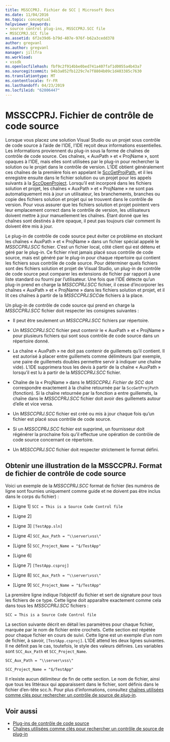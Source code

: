 ```yaml
---
title: MSSCCPRJ. Fichier de SCC | Microsoft Docs
ms.date: 11/04/2016
ms.topic: conceptual
helpviewer_keywords:
- source control plug-ins, MSSCCPRJ.SCC file
- MSSCCPRJ.SCC file
ms.assetid: 6f2e39d6-b79d-407e-976f-b62a3cedd378
author: gregvanl
ms.author: gregvanl
manager: jillfra
ms.workload:
- vssdk
ms.openlocfilehash: fbf9c2f914bbe0bed741a407faf1d0055a4b43a7
ms.sourcegitcommit: 94b3a052fb1229c7e7f8804b09c1d403385c7630
ms.translationtype: MT
ms.contentlocale: fr-FR
ms.lasthandoff: 04/23/2019
ms.locfileid: "62806447"
---
```

# <a name="mssccprjscc-file"></a>MSSCCPRJ. Fichier de contrôle de code source
Lorsque vous placez une solution Visual Studio ou un projet sous contrôle de code source à l’aide de l’IDE, l’IDE reçoit deux informations essentielles. Les informations proviennent du plug-in sous la forme de chaînes de contrôle de code source. Ces chaînes, « AuxPath » et « ProjName », sont opaques à l’IDE, mais elles sont utilisées par le plug-in pour rechercher la solution ou le projet dans le contrôle de version. L’IDE obtient généralement ces chaînes de la première fois en appelant le [SccGetProjPath](../extensibility/sccgetprojpath-function.md), et il les enregistre ensuite dans le fichier solution ou un projet pour les appels suivants à la [SccOpenProject](../extensibility/sccopenproject-function.md). Lorsqu’il est incorporé dans les fichiers solution et projet, les chaînes « AuxPath » et « ProjName » ne sont pas automatiquement mis à jour un utilisateur, les branchements, branches ou copie des fichiers solution et projet qui se trouvent dans le contrôle de version. Pour vous assurer que les fichiers solution et projet pointent vers leur emplacement correct dans le contrôle de version, les utilisateurs doivent mettre à jour manuellement les chaînes. Étant donné que les chaînes sont destinés à être opaque, il peut pas toujours clair comment ils doivent être mis à jour.

 Le plug-in de contrôle de code source peut éviter ce problème en stockant les chaînes « AuxPath » et « ProjName » dans un fichier spécial appelé le *MSSCCPRJ.SCC* fichier. C’est un fichier local, côté client qui est détenu et géré par le plug-in. Ce fichier n’est jamais placé sous contrôle de code source, mais est généré par le plug-in pour chaque répertoire qui contient les fichiers sous contrôle de code source. Pour déterminer quels fichiers sont des fichiers solution et projet de Visual Studio, un plug-in de contrôle de code source peut comparer les extensions de fichier par rapport à une liste standard ou fourni par l’utilisateur. Une fois que l’IDE détecte qu’un plug-in prend en charge la *MSSCCPRJ.SCC* fichier, il cesse d’incorporer les chaînes « AuxPath » et « ProjName » dans les fichiers solution et projet, et il lit ces chaînes à partir de la *MSSCCPRJ.SCC*de fichiers à la place.

 Un plug-in de contrôle de code source qui prend en charge la *MSSCCPRJ.SCC* fichier doit respecter les consignes suivantes :

- Il peut être seulement un *MSSCCPRJ.SCC* fichiers par répertoire.

- Un *MSSCCPRJ.SCC* fichier peut contenir le « AuxPath » et « ProjName » pour plusieurs fichiers qui sont sous contrôle de code source dans un répertoire donné.

- La chaîne « AuxPath » ne doit pas contenir de guillemets qu’il contient. Il est autorisé à placer entre guillemets comme délimiteurs (par exemple, une paire de guillemets doubles permettre servir à indiquer une chaîne vide). L’IDE supprimera tous les devis à partir de la chaîne « AuxPath » lorsqu’il est lu à partir de la *MSSCCPRJ.SCC* fichier.

- Chaîne de la « ProjName » dans le *MSSCCPRJ. Fichier de SCC* doit correspondre exactement à la chaîne retournée par la `SccGetProjPath` (fonction). Si la chaîne retournée par la fonction a entre guillemets, la chaîne dans le *MSSCCPRJ.SCC* fichier doit avoir des guillemets autour d’elle et vice versa.

- Un *MSSCCPRJ.SCC* fichier est créé ou mis à jour chaque fois qu’un fichier est placé sous contrôle de code source.

- Si un *MSSCCPRJ.SCC* fichier est supprimé, un fournisseur doit régénérer la prochaine fois qu’il effectue une opération de contrôle de code source concernant ce répertoire.

- Un *MSSCCPRJ.SCC* fichier doit respecter strictement le format défini.

## <a name="an-illustration-of-the-mssccprjscc-file-format"></a>Obtenir une illustration de la MSSCCPRJ. Format de fichier de contrôle de code source
 Voici un exemple de la *MSSCCPRJ.SCC* format de fichier (les numéros de ligne sont fournies uniquement comme guide et ne doivent pas être inclus dans le corps du fichier) :

- [Ligne 1] `SCC = This is a Source Code Control file`

- [Ligne 2]

- [Ligne 3] `[TestApp.sln]`

- [Ligne 4] `SCC_Aux_Path = "\\server\vss\"`

- [Ligne 5] `SCC_Project_Name = "$/TestApp"`

- [Ligne 6]

- [Ligne 7] `[TestApp.csproj]`

- [Ligne 8] `SCC_Aux_Path = "\\server\vss\"`

- [Ligne 9] `SCC_Project_Name = "$/TestApp"`

 La première ligne indique l’objectif du fichier et sert de signature pour tous les fichiers de ce type. Cette ligne doit apparaître exactement comme cela dans tous les *MSSCCPRJ.SCC* fichiers :

 `SCC = This is a Source Code Control file`

 La section suivante décrit en détail les paramètres pour chaque fichier, marquée par le nom de fichier entre crochets. Cette section est répétée pour chaque fichier en cours de suivi. Cette ligne est un exemple d’un nom de fichier, à savoir, `[TestApp.csproj]`. L’IDE attend les deux lignes suivantes. Il ne définit pas le cas, toutefois, le style des valeurs définies. Les variables sont `SCC_Aux_Path` et `SCC_Project_Name`.

 `SCC_Aux_Path = "\\server\vss\"`

 `SCC_Project_Name = "$/TestApp"`

 Il n’existe aucun délimiteur de fin de cette section. Le nom de fichier, ainsi que tous les littéraux qui apparaissent dans le fichier, sont définis dans le fichier d’en-tête scc.h. Pour plus d’informations, consultez [chaînes utilisées comme clés pour rechercher un contrôle de source de plug-in](../extensibility/strings-used-as-keys-for-finding-a-source-control-plug-in.md).

## <a name="see-also"></a>Voir aussi
- [Plug-ins de contrôle de code source](../extensibility/source-control-plug-ins.md)
- [Chaînes utilisées comme clés pour rechercher un contrôle de source de plug-in](../extensibility/strings-used-as-keys-for-finding-a-source-control-plug-in.md)